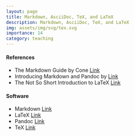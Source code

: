 ```yaml
---
layout: page
title: Markdown, AsciiDoc, TeX, and LaTeX
description: Markdown, AsciiDoc, TeX, and LaTeX
img: assets/img/svg/tex.svg
importance: 14
category: teaching
---
```


#### References

- The Markdown Guide by Cone [Link](https://www.markdownguide.org/book/)
- Introducing Markdown and Pandoc by [Link](https://www.oreilly.com/library/view/introducing-markdown-and/9781484251492/?_gl=1*mp73u0*_ga*MzQzMDQyOTA1LjE2NzM5NzI3NTg.*_ga_092EL089CH*MTY3Mzk4NDY5OS4yLjAuMTY3Mzk4NDY5OS42MC4wLjA.)
- The Not So Short Introduction to LaTeX [Link](https://tobi.oetiker.ch/lshort/lshort.pdf)

#### Software

- Markdown [Link](https://daringfireball.net/projects/markdown/)
- LaTeX [Link](https://www.latex-project.org)
- Pandoc [Link](https://pandoc.org)
- TeX [Link](https://tug.org)
